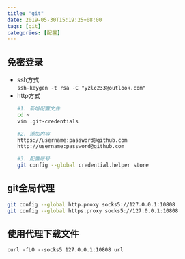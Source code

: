 ```yaml
---
title: "git"
date: 2019-05-30T15:19:25+08:00
tags: [git]
categories: [配置]
---
```


## 免密登录
* ssh方式  
`ssh-keygen -t rsa -C "yzlc233@outlook.com"`
* http方式
  ```bash
  #1. 新增配置文件
  cd ~
  vim .git-credentials

  #2. 添加内容
  https://username:password@github.com
  http://username:password@github.com

  #3. 配置账号
  git config --global credential.helper store
  ```

## git全局代理
```bash
git config --global http.proxy socks5://127.0.0.1:10808
git config --global https.proxy socks5://127.0.0.1:10808
```

## 使用代理下载文件
`curl -fLO --socks5 127.0.0.1:10808 url`
